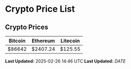 # Crypto Price List

## Crypto Prices
| Bitcoin | Ethereum | Litecoin |
| ------- | -------- | -------- |
| $86642 | $2407.24 | $125.55 |
**Last Updated:** 2025-02-26 14:46 UTC
**Last Updated:** $DATE$
